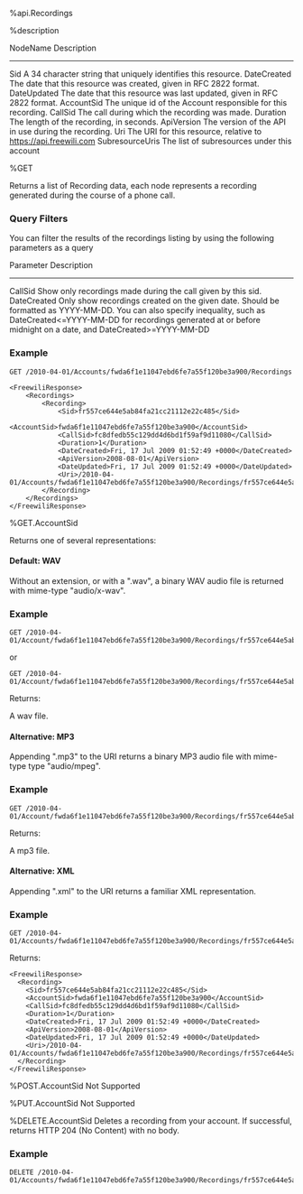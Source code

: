 %api.Recordings

%description

NodeName                 Description
-----------              ---------------
Sid	                     A 34 character string that uniquely identifies this resource.
DateCreated	             The date that this resource was created, given in RFC 2822 format.
DateUpdated	             The date that this resource was last updated, given in RFC 2822 format.
AccountSid	             The unique id of the Account responsible for this recording.
CallSid	                 The call during which the recording was made.
Duration                 The length of the recording, in seconds.
ApiVersion               The version of the API in use during the recording.
Uri	                     The URI for this resource, relative to https://api.freewili.com
SubresourceUris          The list of subresources under this account


%GET

Returns a list of Recording data, each node represents a recording generated during the course of a phone call.

### Query Filters ###
You can filter the results of the recordings listing by using the following
parameters as a query

Parameter	     Description
------------     ---------------
CallSid          Show only recordings made during the call given by this sid.
DateCreated      Only show recordings created on the given date. Should be 
                 formatted as YYYY-MM-DD. You can also specify inequality, such
                 as DateCreated<=YYYY-MM-DD for recordings generated at or 
                 before midnight on a date, and DateCreated>=YYYY-MM-DD
                                  
### Example ###

~~~
GET /2010-04-01/Accounts/fwda6f1e11047ebd6fe7a55f120be3a900/Recordings
~~~

~~~{ .xml }
<FreewiliResponse>
    <Recordings>
        <Recording>
            <Sid>fr557ce644e5ab84fa21cc21112e22c485</Sid>
            <AccountSid>fwda6f1e11047ebd6fe7a55f120be3a900</AccountSid>
            <CallSid>fc8dfedb55c129dd4d6bd1f59af9d11080</CallSid>
            <Duration>1</Duration>
            <DateCreated>Fri, 17 Jul 2009 01:52:49 +0000</DateCreated>
            <ApiVersion>2008-08-01</ApiVersion>
            <DateUpdated>Fri, 17 Jul 2009 01:52:49 +0000</DateUpdated>
            <Uri>/2010-04-01/Accounts/fwda6f1e11047ebd6fe7a55f120be3a900/Recordings/fr557ce644e5ab84fa21cc21112e22c485</Uri>
        </Recording>
    </Recordings> 
</FreewiliResponse>
~~~

%GET.AccountSid

Returns one of several representations:

#### Default: WAV ####
Without an extension, or with a ".wav", a binary WAV audio file is returned with mime-type "audio/x-wav".

### Example ###

~~~
GET /2010-04-01/Account/fwda6f1e11047ebd6fe7a55f120be3a900/Recordings/fr557ce644e5ab84fa21cc21112e22c485
~~~

or 

~~~
GET /2010-04-01/Account/fwda6f1e11047ebd6fe7a55f120be3a900/Recordings/fr557ce644e5ab84fa21cc21112e22c485.wav
~~~

Returns:

A wav file.

#### Alternative: MP3 #####

Appending ".mp3" to the URI returns a binary MP3 audio file with mime-type type "audio/mpeg".

### Example ###

~~~
GET /2010-04-01/Account/fwda6f1e11047ebd6fe7a55f120be3a900/Recordings/fr557ce644e5ab84fa21cc21112e22c485.mp3
~~~

Returns:

A mp3 file.

#### Alternative: XML ####

Appending ".xml" to the URI returns a familiar XML representation.

### Example ###

~~~
GET /2010-04-01/Accounts/fwda6f1e11047ebd6fe7a55f120be3a900/Recordings/fr557ce644e5ab84fa21cc21112e22c485.xml
~~~

Returns:

~~~{ .xml }
<FreewiliResponse>
  <Recording>
    <Sid>fr557ce644e5ab84fa21cc21112e22c485</Sid>
    <AccountSid>fwda6f1e11047ebd6fe7a55f120be3a900</AccountSid>
    <CallSid>fc8dfedb55c129dd4d6bd1f59af9d11080</CallSid>
    <Duration>1</Duration>
    <DateCreated>Fri, 17 Jul 2009 01:52:49 +0000</DateCreated>
    <ApiVersion>2008-08-01</ApiVersion>
    <DateUpdated>Fri, 17 Jul 2009 01:52:49 +0000</DateUpdated>
    <Uri>/2010-04-01/Accounts/fwda6f1e11047ebd6fe7a55f120be3a900/Recordings/fr557ce644e5ab84fa21cc21112e22c485.xml</Uri>
  </Recording>
</FreewiliResponse>
~~~

%POST.AccountSid
Not Supported

%PUT.AccountSid
Not Supported

%DELETE.AccountSid
Deletes a recording from your account. If successful, returns HTTP 204 (No Content) with no body.

### Example ###

~~~
DELETE /2010-04-01/Accounts/fwda6f1e11047ebd6fe7a55f120be3a900/Recordings/fr557ce644e5ab84fa21cc21112e22c485
~~~